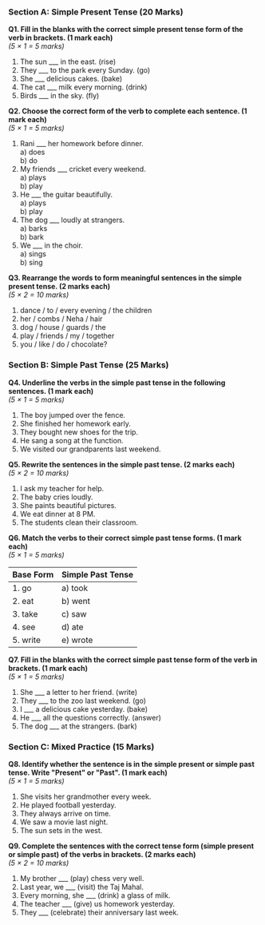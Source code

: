 ### **Section A: Simple Present Tense (20 Marks)**

**Q1. Fill in the blanks with the correct simple present tense form of the verb in brackets. (1 mark each)**  
*(5 × 1 = 5 marks)*

1. The sun ___ in the east. (rise)  
2. They ___ to the park every Sunday. (go)  
3. She ___ delicious cakes. (bake)  
4. The cat ___ milk every morning. (drink)  
5. Birds ___ in the sky. (fly)

 **Q2. Choose the correct form of the verb to complete each sentence. (1 mark each)**  
*(5 × 1 = 5 marks)*

1. Rani ___ her homework before dinner.  
   a) does  
   b) do
2. My friends ___ cricket every weekend.  
   a) plays  
   b) play
3. He ___ the guitar beautifully.  
   a) plays  
   b) play
4. The dog ___ loudly at strangers.  
   a) barks  
   b) bark
5. We ___ in the choir.  
   a) sings  
   b) sing

 **Q3. Rearrange the words to form meaningful sentences in the simple present tense. (2 marks each)**  
*(5 × 2 = 10 marks)*

1. dance / to / every evening / the children  
2. her / combs / Neha / hair  
3. dog / house / guards / the  
4. play / friends / my / together  
5. you / like / do / chocolate?

 ### **Section B: Simple Past Tense (25 Marks)**

**Q4. Underline the verbs in the simple past tense in the following sentences. (1 mark each)**  
*(5 × 1 = 5 marks)*

1. The boy jumped over the fence.  
2. She finished her homework early.  
3. They bought new shoes for the trip.  
4. He sang a song at the function.  
5. We visited our grandparents last weekend.

 **Q5. Rewrite the sentences in the simple past tense. (2 marks each)**  
*(5 × 2 = 10 marks)*

1. I ask my teacher for help.  
2. The baby cries loudly.  
3. She paints beautiful pictures.  
4. We eat dinner at 8 PM.  
5. The students clean their classroom.

 **Q6. Match the verbs to their correct simple past tense forms. (1 mark each)**  
*(5 × 1 = 5 marks)*

| Base Form   | Simple Past Tense |
|-------------|--------------------|
| 1. go       | a) took           |
| 2. eat      | b) went           |
| 3. take     | c) saw            |
| 4. see      | d) ate            |
| 5. write    | e) wrote          |

 **Q7. Fill in the blanks with the correct simple past tense form of the verb in brackets. (1 mark each)**  
*(5 × 1 = 5 marks)*

1. She ___ a letter to her friend. (write)  
2. They ___ to the zoo last weekend. (go)  
3. I ___ a delicious cake yesterday. (bake)  
4. He ___ all the questions correctly. (answer)  
5. The dog ___ at the strangers. (bark)

 ### **Section C: Mixed Practice (15 Marks)**

**Q8. Identify whether the sentence is in the simple present or simple past tense. Write "Present" or "Past". (1 mark each)**  
*(5 × 1 = 5 marks)*

1. She visits her grandmother every week.  
2. He played football yesterday.  
3. They always arrive on time.  
4. We saw a movie last night.  
5. The sun sets in the west.

 **Q9. Complete the sentences with the correct tense form (simple present or simple past) of the verbs in brackets. (2 marks each)**  
*(5 × 2 = 10 marks)*

1. My brother ___ (play) chess very well.  
2. Last year, we ___ (visit) the Taj Mahal.  
3. Every morning, she ___ (drink) a glass of milk.  
4. The teacher ___ (give) us homework yesterday.  
5. They ___ (celebrate) their anniversary last week.
